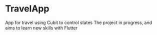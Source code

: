 # TravelApp
App for travel using Cubit to control states
The project in progress, and aims to learn new skills with Flutter
